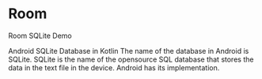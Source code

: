 # Room
Room SQLite Demo

Android SQLite Database in Kotlin
The name of the database in Android is SQLite. 
SQLite is the name of the opensource SQL database that stores the data in the text file in the device.
Android has its implementation.

